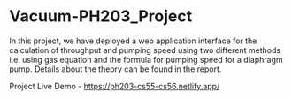 # Vacuum-PH203_Project

In this project, we have deployed a web application interface for the calculation of throughput and pumping speed using two different methods i.e. using gas equation and the formula for pumping speed for a diaphragm pump. Details about the theory can be found in the report.

Project Live Demo - https://ph203-cs55-cs56.netlify.app/
